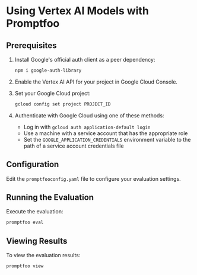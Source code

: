 # Using Vertex AI Models with Promptfoo

## Prerequisites

1. Install Google's official auth client as a peer dependency:

   ```sh
   npm i google-auth-library
   ```

2. Enable the Vertex AI API for your project in Google Cloud Console.

3. Set your Google Cloud project:

   ```sh
   gcloud config set project PROJECT_ID
   ```

4. Authenticate with Google Cloud using one of these methods:
   - Log in with `gcloud auth application-default login`
   - Use a machine with a service account that has the appropriate role
   - Set the `GOOGLE_APPLICATION_CREDENTIALS` environment variable to the path of a service account credentials file

## Configuration

Edit the `promptfooconfig.yaml` file to configure your evaluation settings.

## Running the Evaluation

Execute the evaluation:

```sh
promptfoo eval
```

## Viewing Results

To view the evaluation results:

```sh
promptfoo view
```
